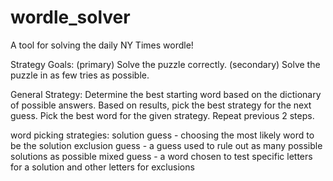 # wordle_solver
A tool for solving the daily NY Times wordle!

Strategy Goals:
  (primary) Solve the puzzle correctly.
  (secondary) Solve the puzzle in as few tries as possible.

General Strategy:
  Determine the best starting word based on the dictionary of possible answers.
  Based on results, pick the best strategy for the next guess.
  Pick the best word for the given strategy.
  Repeat previous 2 steps.

word picking strategies:
  solution guess - choosing the most likely word to be the solution
  exclusion guess - a guess used to rule out as many possible solutions as possible
  mixed guess - a word chosen to test specific letters for a solution and other letters for exclusions